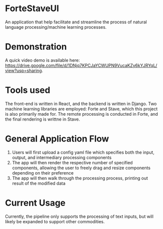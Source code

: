 # ForteStaveUI

An application that help facilitate and streamline the process of natural language processing/machine learning processes.

# Demonstration 

A quick video demo is available here: https://drive.google.com/file/d/1DNjq7KPCJaYCWUPN9VucaKZy6kYJRYqL/view?usp=sharing. 

# Tools used

The front-end is written in React, and the backend is written in Django. Two machine learning libraries are employed: Forte and Stave, 
which this project is also primarily made for. The remote processing is conducted in Forte, and the final rendering is writtne in Stave.

# General Application Flow
1) Users will first upload a config yaml file which specifies both the input, output, and intermediary processing components
2) The app will then render the respective number of specified components, allowing the user to freely drag and resize components
   depending on their preference
3) The app will then walk through the processing process, printing out result of the modified data 

# Current Usage

Currently, the pipeline only supports the processing of text inputs, but will likely be expanded to support other commodities. 

